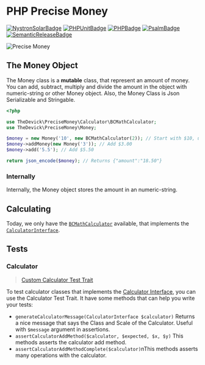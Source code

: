 # PHP Precise Money

[![NystronSolarBadge](https://img.shields.io/badge/⚡%20Sponsored%20By-Nystron%20Solar-yellow?style=for-the-badge)](https://github.com/NystronSolar)
[![PHPUnitBadge](https://img.shields.io/badge/✓%20PHPUnit-Tests-blue?style=for-the-badge)](https://phpunit.de/)
[![PHPBadge](https://img.shields.io/badge/🐘%20PHP-8.2-steelblue?style=for-the-badge)](https://php.net/)
[![PsalmBadge](https://img.shields.io/badge/📌%20Psalm-Static%20Analysis-red?style=for-the-badge)](https://psalm.dev/)
[![SemanticReleaseBadge](https://img.shields.io/badge/semantic--release-angular-e10079?logo=semantic-release&style=for-the-badge)](https://github.com/semantic-release/semantic-release)

![Precise Money](https://github.com/TheDevick/PreciseMoney/assets/71853418/8d3d229e-c1ec-44ff-a050-2d5a46a31ca7)

## The Money Object

The Money class is a **mutable** class, that represent an amount of money. You can add, subtract, multiply and divide the amount in the object with numeric-string or other Money object. Also, the Money Class is Json Serializable and Stringable.

```php
<?php

use TheDevick\PreciseMoney\Calculator\BCMathCalculator;
use TheDevick\PreciseMoney\Money;

$money = new Money('10', new BCMathCalculator(2)); // Start with $10, using the BCMathCalculator with scale 2 (The default is using scale 10)
$money->addMoney(new Money('3')); // Add $3.00
$money->add('5.5'); // Add $5.50

return json_encode($money); // Returns {"amount":"18.50"}
```

### Internally

Internally, the Money object stores the amount in an numeric-string.

## Calculating

Today, we only have the [`BCMathCalculator`](/src/Calculator/BCMathCalculator.php) available, that implements the [`CalculatorInterface`](src/Calculator//CalculatorInterface.php).

## Tests

### Calculator

> [Custom Calculator Test Trait](/tests/TestCase/CalculatorTestCase.php)

To test calculator classes that implements the [Calculator Interface](/src/Calculator/CalculatorInterface.php), you can use the Calculator Test Trait. It have some methods that can help you write your tests:

- `generateCalculatorMessage(CalculatorInterface $calculator)` Returns a nice message that says the Class and Scale of the Calculator. Useful with `$message` argument in assertions.
- `assertCalculatorAddMethod($calculator, $expected, $x, $y)` This methods asserts the calculator add method.
- `assertCalculatorAddMethodComplete($calculator)`nThis methods asserts many operations with the calculator.
